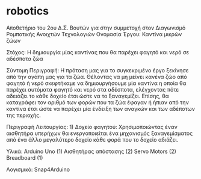 # robotics
Αποθετήριο του 2ου Δ.Σ. Βουτών για στην συμμετοχή στον Διαγωνισμό Ρομποτικής Ανοιχτών Τεχνολογιών
Ονομασία Έργου: Καντίνα μικρών ζώων

Στόχος: Η δημιουργία μίας καντίνας που θα παρέχει φαγητό και νερό σε αδέσποτα ζώα 

Σύντομη Περιγραφή: Η πρόταση μας για το συγκεκριμένο έργο ξεκίνησε από την αγάπη μας για τα ζώα.  Θέλοντας να μη μείνει κανένα ζώο από φαγητό ή νερό σκεφτήκαμε να δημιουργήσουμε μία καντίνα η οποία θα παρέχει αυτόματα φαγητό και νερό στα αδέσποτα, ελέγχοντας πότε αδειάζει το κάθε δοχείο  έτσι ώστε να το ξαναγεμίζει.  Επίσης, θα καταγράφει τον αριθμό των φορών που τα ζώα έφαγαν ή ήπιαν από την καντίνα έτσι ώστε να παρέχει μία ένδειξη των αναγκών και των αδέποτων της περιοχής.

Περιγραφή Λειτουργίας:  1) Δοχείο φαγητού:  Χρησιμοποιώντας έναν αισθητήρα υπερήχων θα ενεργοποιείται ένα μηχανισμός ξαναγεμίσματος από ένα άλλο μεγαλύτερο δοχείο κάθε φορά που το δοχείο αδιάζει.


Υλικά:  Arduino Uno (1)
        Αισθητήρας απόστασης (2)
        Servo Motors (2)
        Breadboard (1)
        
Λογισμικό: Snap4Arduino
        
